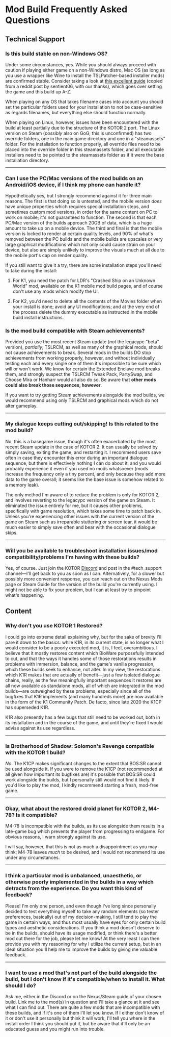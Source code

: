 # Mod Build Frequently Asked Questions

## Technical Support

### Is this build stable on non-Windows OS?

Under some circumstances, yes. While you should always proceed with caution if playing either game on a non-Windows distro, Mac OS (as long as you use a wrapper like Wine to install the TSLPatcher-based installer mods) are confirmed stable. Consider taking a look at [this excellent guide](/modding/mod_builds/macos.html) (copied from a reddit post by sentient06, with our thanks), which goes over setting the game and this build up A-Z.

When playing on any OS that takes filename cases into account you should set the particular folders used for your installation to not be case-sensitive as regards filenames, but everything else should function normally.

When playing on Linux, however, issues have been encountered with the build at least partially due to the structure of the KOTOR 2 port. The Linux version on Steam (*possibly* also on GoG; this is unconfirmed) has two override folders, one in the main game directory and one in a "steamassets" folder. For the installation to function properly, all override files need to be placed into the override folder in this steamassets folder, and all executable installers need to be pointed to the steamassets folder as if it were the base installation directory.

___

### Can I use the PC/Mac versions of the mod builds on an Android/iOS device, if I think my phone can handle it?

Hypothetically yes, but I strongly recommend against it for three main reasons. The first is that doing so is untested, and the mobile version *does* have unique properties which requires special installation steps, and sometimes custom mod versions, in order for the same content on PC to work on mobile; it's not guaranteed to function. The second is that each PC/Mac version of the builds approach 20GB of data, which is a huge amount to take up on a mobile device. The third and final is that the mobile version is locked to render at certain quality levels, and 90% of what's removed between the PC builds and the mobile builds are upscales or very large graphical modifications which not only could cause strain on your device, but also are simply unlikely to improve the visuals much at all due to the mobile port's cap on render quality.

If you still want to give it a try, there are some installation steps you'll need to take during the install:

1. For K1, you need the patch for LDR's "Crashed Ship on an Unknown World" mod, available on the K1 mobile mod build pages, and of course don't use any mods which modify the UI.

2. For K2, you'd need to delete all the contents of the Movies folder when your install is done; avoid any UI modifications; and at the very end of the process delete the dummy executable as instructed in the mobile build install instructions.

### Is the mod build compatible with Steam achievements?

Provided you use the most recent Steam update (*not* the legacypc "beta" version), *partially*; TSLRCM, as well as many of the graphical mods, should not cause achievements to break. Several mods in the builds DO stop achievements from working properly, however, and without individually testing each and every single one of them it's impossible to be sure which will or won't work. We know for certain the Extended Enclave mod breaks them, and strongly suspect the TSLRCM Tweak Pack, PartySwap, and Choose Mira or Hanharr would all also do so. Be aware that **other mods could also break those sequences, however**.

If you want to try getting Steam achievements alongside the mod builds, we would recommend using only TSLRCM and graphical mods which do not alter gameplay.

___

### My dialogue keeps cutting out/skipping! Is this related to the mod build?

No, this is a basegame issue, though it's often exacerbated by the most recent Steam update in the case of KOTOR 2. It can usually be solved by simply saving, exiting the game, and restarting it. I recommend users save often in case they encounter this error during an important dialogue sequence, but there is effectively nothing I can do about it, and you would probably experience it even if you used no mods whatsoever (mods increase the frequency only a tiny percent, and only because they add more data to the game overall; it seems like the base issue is somehow related to a memory leak).

The only method I'm aware of to reduce the problem is only for KOTOR 2, and involves reverting to the legacypc version of the game on Steam. It eliminated the issue entirely for me, but it causes other problems, specifically with game resolution, which takes some time to patch back in. Unless you're experiencing other issues with the current version of the game on Steam such as irreparable stuttering or screen tear, it would be much easier to simply save often and bear with the occasional dialogue skips.

___

### Will you be available to troubleshoot installation issues/mod compatibility/problems I'm having with these builds?

Yes, of course. Just join the KOTOR [Discord](https://discord.gg/kotor) and post in the #tech_support channel—I'll get back to you as soon as I can. Alternatively, for a slower but possibly more convenient response, you can reach out on the Nexus Mods page or Steam Guide for the version of the build you're currently using. I might not be able to fix your problem, but I can at least try to pinpoint what's happening.


## Content

### Why don't you use KOTOR 1 Restored?

I could go into extreme detail explaining why, but for the sake of brevity I'll pare it down to the basics: while K1R, in its current state, is no longer what I would consider to be a poorly executed mod, it is, I feel, overambitious. I believe that it mostly restores content which BioWare purposefully intended to cut, and that the ways it handles some of those restorations results in problems with immersion, balance, and the game's vanilla progression, which these builds seek to enhance, not alter. In my view, the restorations which K1R makes that are actually of benefit—just a few isolated dialogue chains, really, as the few meaningfully important sequences it restores are all now available as standalone mods, all of which are integrated in the mod builds—are outweighed by these problems, especially since all of the bugfixes that K1R implements (and many hundreds more) are now available in the form of the K1 Community Patch. De facto, since late 2020 the K1CP has superseded K1R.

K1R also presently has a few bugs that still need to be worked out, both in its installation and in the course of the game, and until they're fixed I would advise against its use regardless.

___

### Is Brotherhood of Shadow: Solomon's Revenge compatible with the KOTOR 1 build?

*No*. The K1CP makes significant changes to the extent that BOS:SR cannot be used alongside it. If you were to remove the K1CP (not recommended at all given how important its bugfixes are) it's possible that BOS:SR could work alongside the builds, but I personally still would not find it likely. If you'd like to play the mod, I kindly recommend starting a fresh, mod-free game.

___

### Okay, what about the restored droid planet for KOTOR 2, M4-78? Is it compatible?

M4-78 is incompatible with the builds, as its use alongside them results in a late-game bug which prevents the player from progressing to endgame. For obvious reasons, I warn strongly against its use.

I will say, however, that this is not as much a disappointment as you may think; M4-78 leaves *much* to be desired, and I would not recommend its use under any circumstances.

___

### I think a particular mod is unbalanced, unaesthetic, or otherwise poorly implemented in the builds in a way which detracts from the experience. Do you want this kind of feedback?

Please! I'm only one person, and even though I've long since personally decided to test everything myself to take any random elements (so tester preferences, basically) out of my decision-making, I still tend to play the game in certain ways, and thus most usually have eyes for only certain build types and aesthetic considerations. If you think a mod doesn't deserve to be in the builds, should have its usage modified, or think there's a better mod out there for the job, please let me know! At the very least I can then provide you with my reasoning for why I utilize the current setup, but in an ideal situation you'll help me to improve the builds by giving me valuable feedback.

___


### I want to use a mod that's not part of the build alongside the build, but I don't know if it's compatible/when to install it. What should I do?

Ask me, either in the Discord or on the Nexus/Steam guide of your chosen build. Link me to the mod(s) in question and I'll take a glance at it and see what I can find out. There are quite a few mods that are incompatible with these builds, and if it's one of them I'll let you know. If I either don't know of it or don't use it personally but think it will work, I'll tell you where in the install order I think you should put it, but be aware that it'll only be an educated guess and you might run into trouble.
